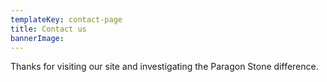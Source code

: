 ```yaml
---
templateKey: contact-page
title: Contact us
bannerImage:
---
```


Thanks for visiting our site and investigating the Paragon Stone difference.